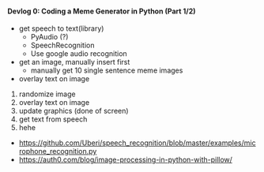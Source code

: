#### Devlog 0: Coding a Meme Generator in Python (Part 1/2)

- get speech to text(library)
  - PyAudio (?)
  - SpeechRecognition
  - Use google audio recognition
- get an image, manually insert first
  - manually get 10 single sentence meme images
- overlay text on image

1. randomize image
2. overlay text on image
3. update graphics (done of screen)
4. get text from speech
5. hehe

- https://github.com/Uberi/speech_recognition/blob/master/examples/microphone_recognition.py
- https://auth0.com/blog/image-processing-in-python-with-pillow/